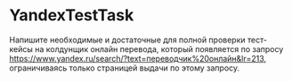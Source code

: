# YandexTestTask
Напишите необходимые и достаточные для полной проверки тест-кейсы на колдунщик онлайн перевода, 
который появляется по запросу https://www.yandex.ru/search/?text=переводчик%20онлайн&lr=213, 
ограничиваясь только страницей выдачи по этому запросу.
